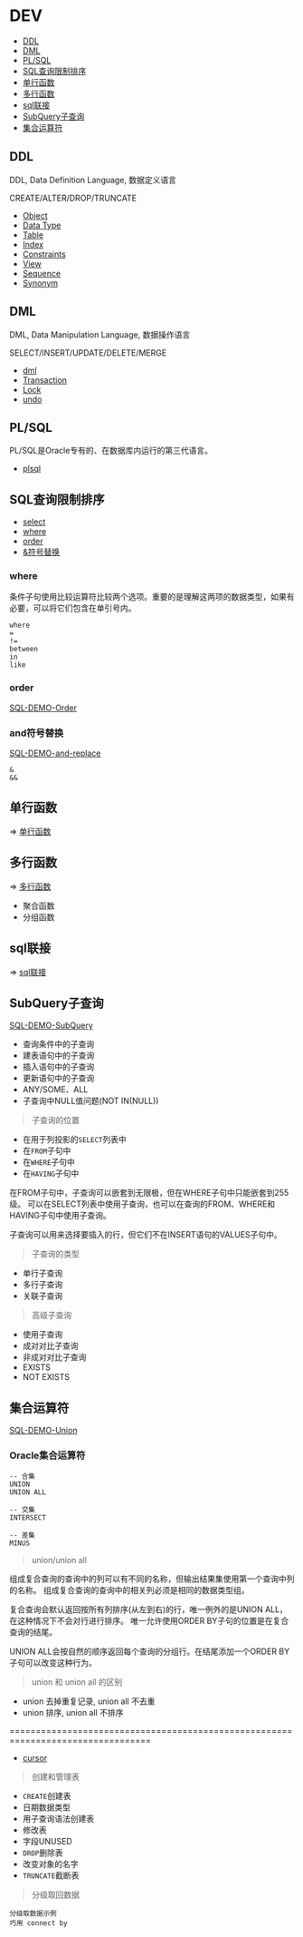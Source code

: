# DEV

- [DDL](#ddl)
- [DML](#dml)
- [PL/SQL](#pl/sql)
- [SQL查询限制排序](#sql查询限制排序)
- [单行函数](#单行函数)
- [多行函数](#多行函数)
- [sql联接](#sql联接)
- [SubQuery子查询](#subquery子查询)
- [集合运算符](#集合运算符)


## DDL

DDL, Data Definition Language, 数据定义语言

CREATE/ALTER/DROP/TRUNCATE

- [Object](ddl/Object.md)
- [Data Type](ddl/DataType.md)
- [Table](ddl/Table.md)
- [Index](ddl/Index.md)
- [Constraints](ddl/Constraints.md)
- [View](ddl/View.md)
- [Sequence](ddl/Sequence.md)
- [Synonym](ddl/Synonym.md)


## DML

DML, Data Manipulation Language, 数据操作语言

SELECT/INSERT/UPDATE/DELETE/MERGE

- [dml](dml/dml.md)
- [Transaction](dml/Transaction.md)
- [Lock](dml/Lock.md)
- [undo](dml/undo.md)


## PL/SQL

PL/SQL是Oracle专有的、在数据库内运行的第三代语言。

- [plsql](plsql/plsql.md)


## SQL查询限制排序

- [select](sql_select/select.md)
- [where](#where)
- [order](#order)
- [&符号替换](#and符号替换)

### where

条件子句使用比较运算符比较两个选项。重要的是理解这两项的数据类型，如果有必要，可以将它们包含在单引号内。

```oracle
where
=
!=
between
in
like
```

### order

[SQL-DEMO-Order](../sql_demo/dev/sql_select/order.sql)


### and符号替换

[SQL-DEMO-and-replace](../sql_demo/dev/sql_select/and-replace.sql)

```oracle
&
&&
```

## 单行函数

=> [单行函数](function/Function.md)

## 多行函数

=> [多行函数](function/Function_multi.md)

- 聚合函数
- 分组函数


## sql联接

=> [sql联接](join/join.md)


## SubQuery子查询

[SQL-DEMO-SubQuery](../sql_demo/dev/sql_select/sub_select.sql)

- 查询条件中的子查询
- 建表语句中的子查询
- 插入语句中的子查询
- 更新语句中的子查询
- ANY/SOME、ALL
- 子查询中NULL值问题(NOT IN(NULL))

> 子查询的位置

- 在用于列投影的`SELECT`列表中
- 在`FROM`子句中
- 在`WHERE`子句中
- 在`HAVING`子句中

在FROM子句中，子查询可以嵌套到无限极，但在WHERE子句中只能嵌套到255级。
可以在SELECT列表中使用子查询，也可以在查询的FROM、WHERE和HAVING子句中使用子查询。

子查询可以用来选择要插入的行，但它们不在INSERT语句的VALUES子句中。

> 子查询的类型

- 单行子查询
- 多行子查询
- 关联子查询

> 高级子查询

- 使用子查询
- 成对对比子查询
- 非成对对比子查询
- EXISTS
- NOT EXISTS


## 集合运算符

[SQL-DEMO-Union](../sql_demo/dev/union/union.sql)

### Oracle集合运算符

```oracle
-- 合集
UNION
UNION ALL

-- 交集
INTERSECT

-- 差集
MINUS
```

> union/union all

组成复合查询的查询中的列可以有不同的名称，但输出结果集使用第一个查询中列的名称。
组成复合查询的查询中的相关列必须是相同的数据类型组。

复合查询会默认返回按所有列排序(从左到右)的行，唯一例外的是UNION ALL，在这种情况下不会对行进行排序。
唯一允许使用ORDER BY子句的位置是在复合查询的结尾。

UNION ALL会按自然的顺序返回每个查询的分组行。在结尾添加一个ORDER BY子句可以改变这种行为。

> union 和 union all 的区别

- union 去掉重复记录, union all 不去重
- union 排序, union all 不排序




=================================================================================



- [cursor](cursor.md)



> 创建和管理表


- `CREATE`创建表
- 日期数据类型
- 用子查询语法创建表
- 修改表
- 字段UNUSED
- `DROP`删除表
- 改变对象的名字
- `TRUNCATE`截断表



> 分级取回数据

```oracle
分级取数据示例
巧用 connect by
```
